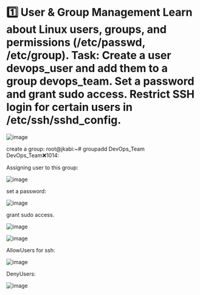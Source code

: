 1️⃣ User & Group Management
Learn about Linux users, groups, and permissions (/etc/passwd, /etc/group).
Task:
Create a user devops_user and add them to a group devops_team.
Set a password and grant sudo access.
Restrict SSH login for certain users in /etc/ssh/sshd_config.
=============================================================================================================================================================================================


![image](https://github.com/user-attachments/assets/6973005e-aaef-4300-a890-ede0881ff18d)


create a group:
root@jkabi:~# groupadd DevOps_Team
DevOps_Team:x:1014:

Assigning user to this group:

![image](https://github.com/user-attachments/assets/50225776-2dd0-460d-b5a6-81ee0a12fa6c)

set a password:


![image](https://github.com/user-attachments/assets/b49dfbc9-9a39-4a03-aef4-76627d72f832)

grant sudo access.

![image](https://github.com/user-attachments/assets/4000b897-8af1-4f53-8f84-46747a9975e8)



![image](https://github.com/user-attachments/assets/8183f7a0-80fd-4af4-acf3-9ce244ba9594)


AllowUsers for ssh:

![image](https://github.com/user-attachments/assets/713b35d9-f930-45a7-bc58-0f42c3218d60)


DenyUsers:

![image](https://github.com/user-attachments/assets/bc4d458d-5298-4563-b48b-492aeb42563e)



